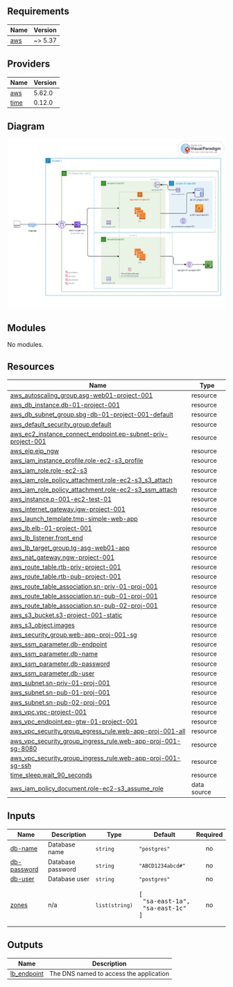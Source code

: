 <!-- BEGIN_TF_DOCS -->
## Requirements

| Name | Version |
|------|---------|
| <a name="requirement_aws"></a> [aws](#requirement\_aws) | ~> 5.37 |

## Providers

| Name | Version |
|------|---------|
| <a name="provider_aws"></a> [aws](#provider\_aws) | 5.62.0 |
| <a name="provider_time"></a> [time](#provider\_time) | 0.12.0 |

## Diagram

![TF-Project-01.png](TF-Project-01.png)

## Modules

No modules.

## Resources

| Name | Type |
|------|------|
| [aws_autoscaling_group.asg-web01-project-001](https://registry.terraform.io/providers/hashicorp/aws/latest/docs/resources/autoscaling_group) | resource |
| [aws_db_instance.db-01-project-001](https://registry.terraform.io/providers/hashicorp/aws/latest/docs/resources/db_instance) | resource |
| [aws_db_subnet_group.sbg-db-01-project-001-default](https://registry.terraform.io/providers/hashicorp/aws/latest/docs/resources/db_subnet_group) | resource |
| [aws_default_security_group.default](https://registry.terraform.io/providers/hashicorp/aws/latest/docs/resources/default_security_group) | resource |
| [aws_ec2_instance_connect_endpoint.ep-subnet-priv-project-001](https://registry.terraform.io/providers/hashicorp/aws/latest/docs/resources/ec2_instance_connect_endpoint) | resource |
| [aws_eip.eip_ngw](https://registry.terraform.io/providers/hashicorp/aws/latest/docs/resources/eip) | resource |
| [aws_iam_instance_profile.role-ec2-s3_profile](https://registry.terraform.io/providers/hashicorp/aws/latest/docs/resources/iam_instance_profile) | resource |
| [aws_iam_role.role-ec2-s3](https://registry.terraform.io/providers/hashicorp/aws/latest/docs/resources/iam_role) | resource |
| [aws_iam_role_policy_attachment.role-ec2-s3_s3_attach](https://registry.terraform.io/providers/hashicorp/aws/latest/docs/resources/iam_role_policy_attachment) | resource |
| [aws_iam_role_policy_attachment.role-ec2-s3_ssm_attach](https://registry.terraform.io/providers/hashicorp/aws/latest/docs/resources/iam_role_policy_attachment) | resource |
| [aws_instance.p-001-ec2-test-01](https://registry.terraform.io/providers/hashicorp/aws/latest/docs/resources/instance) | resource |
| [aws_internet_gateway.igw-project-001](https://registry.terraform.io/providers/hashicorp/aws/latest/docs/resources/internet_gateway) | resource |
| [aws_launch_template.tmp-simple-web-app](https://registry.terraform.io/providers/hashicorp/aws/latest/docs/resources/launch_template) | resource |
| [aws_lb.elb-01-project-001](https://registry.terraform.io/providers/hashicorp/aws/latest/docs/resources/lb) | resource |
| [aws_lb_listener.front_end](https://registry.terraform.io/providers/hashicorp/aws/latest/docs/resources/lb_listener) | resource |
| [aws_lb_target_group.tg-asg-web01-app](https://registry.terraform.io/providers/hashicorp/aws/latest/docs/resources/lb_target_group) | resource |
| [aws_nat_gateway.ngw-project-001](https://registry.terraform.io/providers/hashicorp/aws/latest/docs/resources/nat_gateway) | resource |
| [aws_route_table.rtb-priv-project-001](https://registry.terraform.io/providers/hashicorp/aws/latest/docs/resources/route_table) | resource |
| [aws_route_table.rtb-pub-project-001](https://registry.terraform.io/providers/hashicorp/aws/latest/docs/resources/route_table) | resource |
| [aws_route_table_association.sn-priv-01-proj-001](https://registry.terraform.io/providers/hashicorp/aws/latest/docs/resources/route_table_association) | resource |
| [aws_route_table_association.sn-pub-01-proj-001](https://registry.terraform.io/providers/hashicorp/aws/latest/docs/resources/route_table_association) | resource |
| [aws_route_table_association.sn-pub-02-proj-001](https://registry.terraform.io/providers/hashicorp/aws/latest/docs/resources/route_table_association) | resource |
| [aws_s3_bucket.s3-project-001-static](https://registry.terraform.io/providers/hashicorp/aws/latest/docs/resources/s3_bucket) | resource |
| [aws_s3_object.images](https://registry.terraform.io/providers/hashicorp/aws/latest/docs/resources/s3_object) | resource |
| [aws_security_group.web-app-proj-001-sg](https://registry.terraform.io/providers/hashicorp/aws/latest/docs/resources/security_group) | resource |
| [aws_ssm_parameter.db-endpoint](https://registry.terraform.io/providers/hashicorp/aws/latest/docs/resources/ssm_parameter) | resource |
| [aws_ssm_parameter.db-name](https://registry.terraform.io/providers/hashicorp/aws/latest/docs/resources/ssm_parameter) | resource |
| [aws_ssm_parameter.db-password](https://registry.terraform.io/providers/hashicorp/aws/latest/docs/resources/ssm_parameter) | resource |
| [aws_ssm_parameter.db-user](https://registry.terraform.io/providers/hashicorp/aws/latest/docs/resources/ssm_parameter) | resource |
| [aws_subnet.sn-priv-01-proj-001](https://registry.terraform.io/providers/hashicorp/aws/latest/docs/resources/subnet) | resource |
| [aws_subnet.sn-pub-01-proj-001](https://registry.terraform.io/providers/hashicorp/aws/latest/docs/resources/subnet) | resource |
| [aws_subnet.sn-pub-02-proj-001](https://registry.terraform.io/providers/hashicorp/aws/latest/docs/resources/subnet) | resource |
| [aws_vpc.vpc-project-001](https://registry.terraform.io/providers/hashicorp/aws/latest/docs/resources/vpc) | resource |
| [aws_vpc_endpoint.ep-gtw-01-project-001](https://registry.terraform.io/providers/hashicorp/aws/latest/docs/resources/vpc_endpoint) | resource |
| [aws_vpc_security_group_egress_rule.web-app-proj-001-all](https://registry.terraform.io/providers/hashicorp/aws/latest/docs/resources/vpc_security_group_egress_rule) | resource |
| [aws_vpc_security_group_ingress_rule.web-app-proj-001-sg-8080](https://registry.terraform.io/providers/hashicorp/aws/latest/docs/resources/vpc_security_group_ingress_rule) | resource |
| [aws_vpc_security_group_ingress_rule.web-app-proj-001-sg-ssh](https://registry.terraform.io/providers/hashicorp/aws/latest/docs/resources/vpc_security_group_ingress_rule) | resource |
| [time_sleep.wait_90_seconds](https://registry.terraform.io/providers/hashicorp/time/latest/docs/resources/sleep) | resource |
| [aws_iam_policy_document.role-ec2-s3_assume_role](https://registry.terraform.io/providers/hashicorp/aws/latest/docs/data-sources/iam_policy_document) | data source |

## Inputs

| Name | Description | Type | Default | Required |
|------|-------------|------|---------|:--------:|
| <a name="input_db-name"></a> [db-name](#input\_db-name) | Database name | `string` | `"postgres"` | no |
| <a name="input_db-password"></a> [db-password](#input\_db-password) | Database password | `string` | `"ABCD1234abcd#"` | no |
| <a name="input_db-user"></a> [db-user](#input\_db-user) | Database user | `string` | `"postgres"` | no |
| <a name="input_zones"></a> [zones](#input\_zones) | n/a | `list(string)` | <pre>[<br>  "sa-east-1a",<br>  "sa-east-1c"<br>]</pre> | no |

## Outputs

| Name | Description |
|------|-------------|
| <a name="output_lb_endpoint"></a> [lb\_endpoint](#output\_lb\_endpoint) | The DNS named to access the application |
<!-- END_TF_DOCS -->